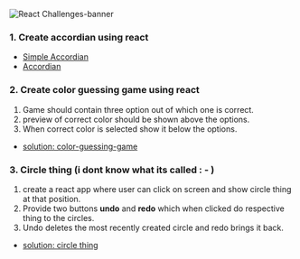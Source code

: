 
![React Challenges-banner](https://user-images.githubusercontent.com/75086395/203084113-969716a6-f31e-43c0-ba99-5bb25441e573.png)

### 1. Create accordian using react 
- [Simple Accordian](https://codesandbox.io/s/accordian-37mgrm)
- [Accordian](https://codesandbox.io/s/advance-accordian-dngrgx)

### 2. Create color guessing game using react 

1. Game should contain three option out of which one is correct.  <br>
2. preview of correct color should be shown above the options.
3. When correct color is selected show it below the options.

- [solution: color-guessing-game](https://codesandbox.io/s/guess-the-color-p8bzjf)

### 3. Circle thing (i dont know what its called : - )

1. create a react app where user can click on screen and show circle thing at that position. <br>
2. Provide two buttons **undo** and **redo** which when clicked do respective thing to the circles.
3. Undo deletes the most recently created circle and redo brings it back. 

- [solution: circle thing](https://codesandbox.io/s/react-challenge-click-to-show-circle-4phx7s)

